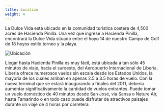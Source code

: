 ```yaml
---
title: Location
weight: 4
---
```

La Dulce Vida está ubicado en la comunidad turística costera de 4,500 acres de Hacienda Pinilla. Una vez que ingrese a Hacienda Pinilla, encontrará la Dulce Vida situado entre el hoyo 14 de nuestro Campo de Golf de 18 hoyos estilo torneo y la playa.

![Ubicación](/images/pages/mapgnd.jpg)

Llegar hasta Hacienda Pinilla es muy fácil, está ubicada a tan sólo 45 minutos de viaje, hacia el suroeste, del Aeropuerto Internacional de Liberia. Liberia ofrece numerosos vuelos sin escala desde los Estados Unidos, la mayoría de los cuales arriban en apenas 2.5 a 3.5 horas de vuelo. Con la nueva terminal que se estará inaugurando a finales del 2011, debería aumentar significativamente la cantidad de vuelos entrantes. Puede tomar un vuelo doméstico de 40 minutos desde San José, vía Sansa o Nature Air, hasta Tamarindo o en todo caso puede disfrutar de atractivos paisajes durante un viaje de 4 horas por carretera.
